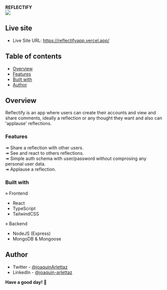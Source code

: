 **REFLECTIFY**   
![](https://res.cloudinary.com/dkjkgri6x/image/upload/v1694564396/Screenshot_from_2023-09-12_21-19-43_jfiigr.png)

## Live site
- Live Site URL: https://reflectifyapp.vercel.app/

## Table of contents
  - [Overview](#overview)
  - [Features](#features)
  - [Built with](#built-with)
  - [Author](#author)

## Overview
Reflectify is an app where users can create their accounts and view and share comments, ideally a reflection or any thought they want and also can 'applause' reflections.

### Features
↠ Share a reflection with other users.   
↠ See and react to others reflections.   
↠ Simple auth schema with user/password without comprosing any personal user data.   
↠ Applause a reflection.   

### Built with
» Frontend
- React
- TypeScript
- TailwindCSS

» Backend
- NodeJS (Express)
- MongoDB & Mongoose

## Author

- Twitter - [@joaquinArlettaz](https://twitter.com/joaquinarlettaz)
- LinkedIn - [@joaquin-arlettaz](https://www.linkedin.com/in/joaqu%C3%ADn-arlettaz/)

**Have a good day!** 🚀

